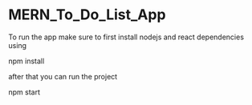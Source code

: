 # MERN_To_Do_List_App

To run the app make sure to first install nodejs and react dependencies using

npm install

after that you can run the project

npm start
